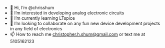 - 👋 Hi, I’m @chrisshum
- 👀 I’m interested in developing analog electronic circuits
- 🌱 I’m currently learning LTspice 
- 💞️ I’m looking to collaborate on any fun new device development projects in any field of electronics
- 📫 How to reach me christopher.h.shum@gmail.com or text me at 5105162123

<!---
chrisshum/chrisshum is a ✨ special ✨ repository because its `README.md` (this file) appears on your GitHub profile.
You can click the Preview link to take a look at your changes.
--->
